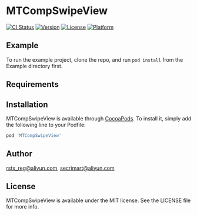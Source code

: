 # MTCompSwipeView

[![CI Status](http://img.shields.io/travis/rstx_reg@aliyun.com/MTCompSwipeView.svg?style=flat)](https://travis-ci.org/rstx_reg@aliyun.com/MTCompSwipeView)
[![Version](https://img.shields.io/cocoapods/v/MTCompSwipeView.svg?style=flat)](http://cocoapods.org/pods/MTCompSwipeView)
[![License](https://img.shields.io/cocoapods/l/MTCompSwipeView.svg?style=flat)](http://cocoapods.org/pods/MTCompSwipeView)
[![Platform](https://img.shields.io/cocoapods/p/MTCompSwipeView.svg?style=flat)](http://cocoapods.org/pods/MTCompSwipeView)

## Example

To run the example project, clone the repo, and run `pod install` from the Example directory first.

## Requirements

## Installation

MTCompSwipeView is available through [CocoaPods](http://cocoapods.org). To install
it, simply add the following line to your Podfile:

```ruby
pod 'MTCompSwipeView'
```

## Author

rstx_reg@aliyun.com, secrimart@aliyun.com

## License

MTCompSwipeView is available under the MIT license. See the LICENSE file for more info.

